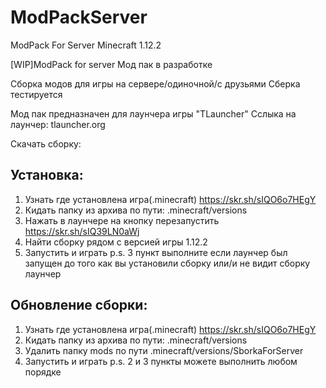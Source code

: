 # ModPackServer
ModPack For Server Minecraft 1.12.2

[WIP]ModPack for server
Мод пак в разработке

Сборка модов для игры на сервере/одиночной/с друзьями Сберка тестируется

Мод пак предназначен для лаунчера игры "TLauncher" Сслыка на лаунчер: tlauncher.org

Скачать сборку: 

Установка:
---
1. Узнать где установлена игра(.minecraft) https://skr.sh/sIQO6o7HEgY
2. Кидать папку из архива по пути: .minecraft/versions
3. Нажать в лаунчере на кнопку перезапустить https://skr.sh/sIQ39LN0aWj
4. Найти сборку рядом с версией игры 1.12.2
5. Запустить и играть p.s. 3 пункт выполните если лаунчер был запущен до того как вы установили сборку или/и не видит сборку лаунчер

Обновление сборки:
---
1. Узнать где установлена игра(.minecraft) https://skr.sh/sIQO6o7HEgY
2. Кидать папку из архива по пути: .minecraft/versions
3. Удалить папку mods по пути .minecraft/versions/SborkaForServer
4. Запустить и играть p.s. 2 и 3 пункты можете выполнить любом порядке
